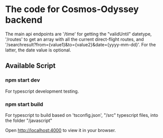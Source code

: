 # The code for Cosmos-Odyssey backend

The main api endpoints are '/time' for getting the "validUntil" datetype, '/routes' to get an array with all the current direct-flight routes, 
and '/searchresult?from={value1}&to={value2}&date={yyyy-mm-dd}'. For the latter, the date value is optional.

## Available Script

### npm start dev
For typescript development testing.

### npm start build
For typescript to build based on 'tsconfig.json', "/src" typescript files, into the folder "/javascript"

Open [http://localhost:4000](http://localhost:4000) to view it in your browser.
